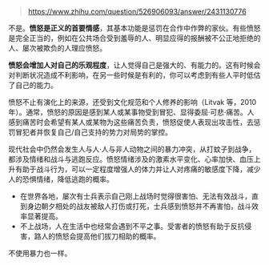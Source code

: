 > https://www.zhihu.com/question/526906093/answer/2431130776





不是。**愤怒是正义的首要情感**，其基本功能是惩罚在合作中作弊的家伙。有些愤怒是完全正当的，例如在公共场合受到羞辱的人、明显应得的报酬被不公正地拒绝的人、屡次被欺负的人理应愤怒。

**愤怒会增加人对自己的乐观程度**，让人觉得自己是强大的、有能力的。这有时候会对判断状况造成不利影响，在另一些时候是有利的，你可以考虑到有些人平时低估了自己的能力。

愤怒不止有演化上的来源，还受到文化规范和个人修养的影响（Litvak 等，2010 年）。通常，愤怒的原因是感到某人或某事物受到冒犯、显得委屈·可悲·痛苦。人感到痛苦时会希望有某人或某物为这些痛苦负责，愤怒促使人表现出攻击性，去惩罚冒犯者并恢复自己/自己支持的势力对局势的掌控。

现代社会中仍然会发生人与人·人与非人动物之间的暴力冲突，从打蚊子到战争，都涉及情绪和战斗与逃跑反应。愤怒情绪涉及的激素水平变化、心率加快、血压上升有助于战斗行为，可以一定程度增强人的体力并让人对疼痛的敏感度下降，减少人的恐惧情绪，降低逃跑的概率。

* 在世界各地，屡次有士兵表示自己刚上战场时觉得很害怕、无法有效战斗，直到身边朝夕相处的战友被敌人打伤或打死，士兵感到愤怒并不再害怕，战斗效率显著提高。
* 不上战场，人在生活中也经常会遇到不平之事。受害者的愤怒有助于反抗侵害，路人的愤怒会提高他们拔刀相助的概率。

不使用暴力也一样。




